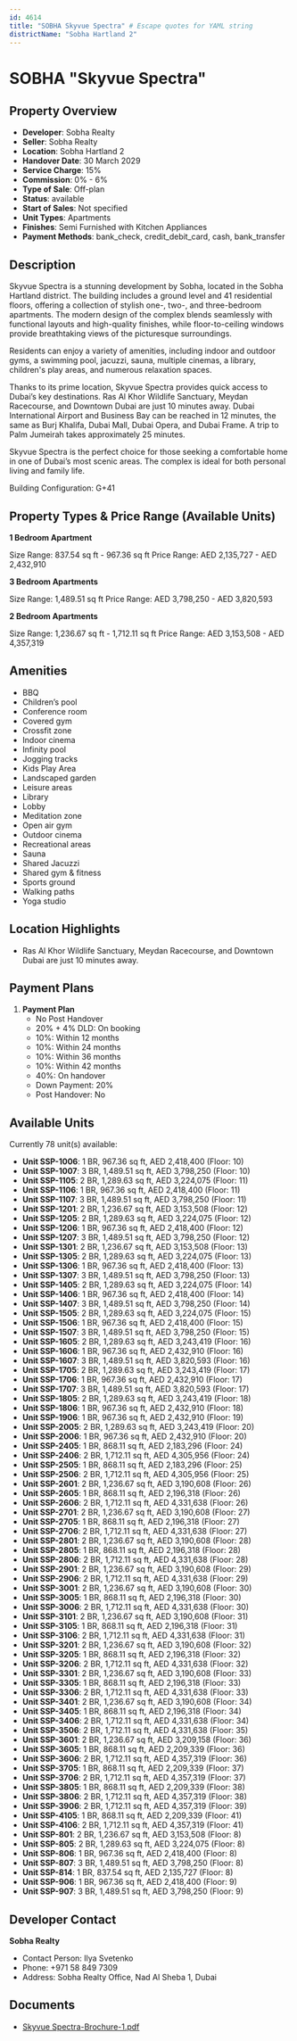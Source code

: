 ```yaml
---
id: 4614
title: "SOBHA Skyvue Spectra" # Escape quotes for YAML string
districtName: "Sobha Hartland 2"
---
```


# SOBHA "Skyvue Spectra"

## Property Overview
- **Developer**: Sobha Realty
- **Seller**: Sobha Realty
- **Location**: Sobha Hartland 2
- **Handover Date**: 30 March 2029
- **Service Charge**: 15%
- **Commission**: 0% - 6%
- **Type of Sale**: Off-plan
- **Status**: available
- **Start of Sales**: Not specified
- **Unit Types**: Apartments
- **Finishes**: Semi Furnished with Kitchen Appliances
- **Payment Methods**: bank_check, credit_debit_card, cash, bank_transfer

## Description
Skyvue Spectra is a stunning development by Sobha, located in the Sobha Hartland district. The building includes a ground level and 41 residential floors, offering a collection of stylish one-, two-, and three-bedroom apartments. The modern design of the complex blends seamlessly with functional layouts and high-quality finishes, while floor-to-ceiling windows provide breathtaking views of the picturesque surroundings.

Residents can enjoy a variety of amenities, including indoor and outdoor gyms, a swimming pool, jacuzzi, sauna, multiple cinemas, a library, children's play areas, and numerous relaxation spaces.

Thanks to its prime location, Skyvue Spectra provides quick access to Dubai’s key destinations. Ras Al Khor Wildlife Sanctuary, Meydan Racecourse, and Downtown Dubai are just 10 minutes away. Dubai International Airport and Business Bay can be reached in 12 minutes, the same as Burj Khalifa, Dubai Mall, Dubai Opera, and Dubai Frame. A trip to Palm Jumeirah takes approximately 25 minutes.

Skyvue Spectra is the perfect choice for those seeking a comfortable home in one of Dubai’s most scenic areas. The complex is ideal for both personal living and family life.

Building Configuration: G+41

## Property Types & Price Range (Available Units)
**1 Bedroom Apartment**

Size Range: 837.54 sq ft - 967.36 sq ft
Price Range: AED 2,135,727 - AED 2,432,910

**3 Bedroom Apartments**

Size Range: 1,489.51 sq ft
Price Range: AED 3,798,250 - AED 3,820,593

**2 Bedroom Apartments**

Size Range: 1,236.67 sq ft - 1,712.11 sq ft
Price Range: AED 3,153,508 - AED 4,357,319

## Amenities
- BBQ
- Children’s pool
- Conference room
- Covered gym
- Crossfit zone
- Indoor cinema
- Infinity pool
- Jogging tracks
- Kids Play Area
- Landscaped garden
- Leisure areas
- Library
- Lobby
- Meditation zone
- Open air gym
- Outdoor cinema
- Recreational areas
- Sauna
- Shared Jacuzzi
- Shared gym & fitness
- Sports ground
- Walking paths
- Yoga studio

## Location Highlights
- Ras Al Khor Wildlife Sanctuary, Meydan Racecourse, and Downtown Dubai are just 10 minutes away.

## Payment Plans
1. **Payment Plan**
   - No Post Handover
   - 20% + 4% DLD: On booking
   - 10%: Within 12 months
   - 10%: Within 24 months
   - 10%: Within 36 months
   - 10%: Within 42 months
   - 40%: On handover
   - Down Payment: 20%
   - Post Handover: No

## Available Units
Currently 78 unit(s) available:
- **Unit SSP-1006**: 1 BR, 967.36 sq ft, AED 2,418,400 (Floor: 10)
- **Unit SSP-1007**: 3 BR, 1,489.51 sq ft, AED 3,798,250 (Floor: 10)
- **Unit SSP-1105**: 2 BR, 1,289.63 sq ft, AED 3,224,075 (Floor: 11)
- **Unit SSP-1106**: 1 BR, 967.36 sq ft, AED 2,418,400 (Floor: 11)
- **Unit SSP-1107**: 3 BR, 1,489.51 sq ft, AED 3,798,250 (Floor: 11)
- **Unit SSP-1201**: 2 BR, 1,236.67 sq ft, AED 3,153,508 (Floor: 12)
- **Unit SSP-1205**: 2 BR, 1,289.63 sq ft, AED 3,224,075 (Floor: 12)
- **Unit SSP-1206**: 1 BR, 967.36 sq ft, AED 2,418,400 (Floor: 12)
- **Unit SSP-1207**: 3 BR, 1,489.51 sq ft, AED 3,798,250 (Floor: 12)
- **Unit SSP-1301**: 2 BR, 1,236.67 sq ft, AED 3,153,508 (Floor: 13)
- **Unit SSP-1305**: 2 BR, 1,289.63 sq ft, AED 3,224,075 (Floor: 13)
- **Unit SSP-1306**: 1 BR, 967.36 sq ft, AED 2,418,400 (Floor: 13)
- **Unit SSP-1307**: 3 BR, 1,489.51 sq ft, AED 3,798,250 (Floor: 13)
- **Unit SSP-1405**: 2 BR, 1,289.63 sq ft, AED 3,224,075 (Floor: 14)
- **Unit SSP-1406**: 1 BR, 967.36 sq ft, AED 2,418,400 (Floor: 14)
- **Unit SSP-1407**: 3 BR, 1,489.51 sq ft, AED 3,798,250 (Floor: 14)
- **Unit SSP-1505**: 2 BR, 1,289.63 sq ft, AED 3,224,075 (Floor: 15)
- **Unit SSP-1506**: 1 BR, 967.36 sq ft, AED 2,418,400 (Floor: 15)
- **Unit SSP-1507**: 3 BR, 1,489.51 sq ft, AED 3,798,250 (Floor: 15)
- **Unit SSP-1605**: 2 BR, 1,289.63 sq ft, AED 3,243,419 (Floor: 16)
- **Unit SSP-1606**: 1 BR, 967.36 sq ft, AED 2,432,910 (Floor: 16)
- **Unit SSP-1607**: 3 BR, 1,489.51 sq ft, AED 3,820,593 (Floor: 16)
- **Unit SSP-1705**: 2 BR, 1,289.63 sq ft, AED 3,243,419 (Floor: 17)
- **Unit SSP-1706**: 1 BR, 967.36 sq ft, AED 2,432,910 (Floor: 17)
- **Unit SSP-1707**: 3 BR, 1,489.51 sq ft, AED 3,820,593 (Floor: 17)
- **Unit SSP-1805**: 2 BR, 1,289.63 sq ft, AED 3,243,419 (Floor: 18)
- **Unit SSP-1806**: 1 BR, 967.36 sq ft, AED 2,432,910 (Floor: 18)
- **Unit SSP-1906**: 1 BR, 967.36 sq ft, AED 2,432,910 (Floor: 19)
- **Unit SSP-2005**: 2 BR, 1,289.63 sq ft, AED 3,243,419 (Floor: 20)
- **Unit SSP-2006**: 1 BR, 967.36 sq ft, AED 2,432,910 (Floor: 20)
- **Unit SSP-2405**: 1 BR, 868.11 sq ft, AED 2,183,296 (Floor: 24)
- **Unit SSP-2406**: 2 BR, 1,712.11 sq ft, AED 4,305,956 (Floor: 24)
- **Unit SSP-2505**: 1 BR, 868.11 sq ft, AED 2,183,296 (Floor: 25)
- **Unit SSP-2506**: 2 BR, 1,712.11 sq ft, AED 4,305,956 (Floor: 25)
- **Unit SSP-2601**: 2 BR, 1,236.67 sq ft, AED 3,190,608 (Floor: 26)
- **Unit SSP-2605**: 1 BR, 868.11 sq ft, AED 2,196,318 (Floor: 26)
- **Unit SSP-2606**: 2 BR, 1,712.11 sq ft, AED 4,331,638 (Floor: 26)
- **Unit SSP-2701**: 2 BR, 1,236.67 sq ft, AED 3,190,608 (Floor: 27)
- **Unit SSP-2705**: 1 BR, 868.11 sq ft, AED 2,196,318 (Floor: 27)
- **Unit SSP-2706**: 2 BR, 1,712.11 sq ft, AED 4,331,638 (Floor: 27)
- **Unit SSP-2801**: 2 BR, 1,236.67 sq ft, AED 3,190,608 (Floor: 28)
- **Unit SSP-2805**: 1 BR, 868.11 sq ft, AED 2,196,318 (Floor: 28)
- **Unit SSP-2806**: 2 BR, 1,712.11 sq ft, AED 4,331,638 (Floor: 28)
- **Unit SSP-2901**: 2 BR, 1,236.67 sq ft, AED 3,190,608 (Floor: 29)
- **Unit SSP-2906**: 2 BR, 1,712.11 sq ft, AED 4,331,638 (Floor: 29)
- **Unit SSP-3001**: 2 BR, 1,236.67 sq ft, AED 3,190,608 (Floor: 30)
- **Unit SSP-3005**: 1 BR, 868.11 sq ft, AED 2,196,318 (Floor: 30)
- **Unit SSP-3006**: 2 BR, 1,712.11 sq ft, AED 4,331,638 (Floor: 30)
- **Unit SSP-3101**: 2 BR, 1,236.67 sq ft, AED 3,190,608 (Floor: 31)
- **Unit SSP-3105**: 1 BR, 868.11 sq ft, AED 2,196,318 (Floor: 31)
- **Unit SSP-3106**: 2 BR, 1,712.11 sq ft, AED 4,331,638 (Floor: 31)
- **Unit SSP-3201**: 2 BR, 1,236.67 sq ft, AED 3,190,608 (Floor: 32)
- **Unit SSP-3205**: 1 BR, 868.11 sq ft, AED 2,196,318 (Floor: 32)
- **Unit SSP-3206**: 2 BR, 1,712.11 sq ft, AED 4,331,638 (Floor: 32)
- **Unit SSP-3301**: 2 BR, 1,236.67 sq ft, AED 3,190,608 (Floor: 33)
- **Unit SSP-3305**: 1 BR, 868.11 sq ft, AED 2,196,318 (Floor: 33)
- **Unit SSP-3306**: 2 BR, 1,712.11 sq ft, AED 4,331,638 (Floor: 33)
- **Unit SSP-3401**: 2 BR, 1,236.67 sq ft, AED 3,190,608 (Floor: 34)
- **Unit SSP-3405**: 1 BR, 868.11 sq ft, AED 2,196,318 (Floor: 34)
- **Unit SSP-3406**: 2 BR, 1,712.11 sq ft, AED 4,331,638 (Floor: 34)
- **Unit SSP-3506**: 2 BR, 1,712.11 sq ft, AED 4,331,638 (Floor: 35)
- **Unit SSP-3601**: 2 BR, 1,236.67 sq ft, AED 3,209,158 (Floor: 36)
- **Unit SSP-3605**: 1 BR, 868.11 sq ft, AED 2,209,339 (Floor: 36)
- **Unit SSP-3606**: 2 BR, 1,712.11 sq ft, AED 4,357,319 (Floor: 36)
- **Unit SSP-3705**: 1 BR, 868.11 sq ft, AED 2,209,339 (Floor: 37)
- **Unit SSP-3706**: 2 BR, 1,712.11 sq ft, AED 4,357,319 (Floor: 37)
- **Unit SSP-3805**: 1 BR, 868.11 sq ft, AED 2,209,339 (Floor: 38)
- **Unit SSP-3806**: 2 BR, 1,712.11 sq ft, AED 4,357,319 (Floor: 38)
- **Unit SSP-3906**: 2 BR, 1,712.11 sq ft, AED 4,357,319 (Floor: 39)
- **Unit SSP-4105**: 1 BR, 868.11 sq ft, AED 2,209,339 (Floor: 41)
- **Unit SSP-4106**: 2 BR, 1,712.11 sq ft, AED 4,357,319 (Floor: 41)
- **Unit SSP-801**: 2 BR, 1,236.67 sq ft, AED 3,153,508 (Floor: 8)
- **Unit SSP-805**: 2 BR, 1,289.63 sq ft, AED 3,224,075 (Floor: 8)
- **Unit SSP-806**: 1 BR, 967.36 sq ft, AED 2,418,400 (Floor: 8)
- **Unit SSP-807**: 3 BR, 1,489.51 sq ft, AED 3,798,250 (Floor: 8)
- **Unit SSP-814**: 1 BR, 837.54 sq ft, AED 2,135,727 (Floor: 8)
- **Unit SSP-906**: 1 BR, 967.36 sq ft, AED 2,418,400 (Floor: 9)
- **Unit SSP-907**: 3 BR, 1,489.51 sq ft, AED 3,798,250 (Floor: 9)

## Developer Contact
**Sobha Realty**
- Contact Person: Ilya Svetenko
- Phone: +971 58 849 7309
- Address: Sobha Realty Office, Nad Al Sheba 1, Dubai

## Documents
- [Skyvue Spectra-Brochure-1.pdf](https://cdn.geniemap.net/2025/03/20/aQHRg5lpqIPoPrg1xuWNu7782xAMK7qRdHQmerq8.pdf)
